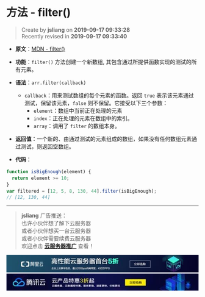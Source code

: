 方法 - filter()
===

> Create by **jsliang** on **2019-09-17 09:33:28**  
> Recently revised in **2019-09-17 09:33:40**

* **原文**：[MDN - filter()](https://developer.mozilla.org/zh-CN/docs/Web/JavaScript/Reference/Global_Objects/Array/filter)

* **功能**：`filter()` 方法创建一个新数组, 其包含通过所提供函数实现的测试的所有元素。

* **语法**：`arr.filter(callback)`
  * `callback`：用来测试数组的每个元素的函数。返回 `true` 表示该元素通过测试，保留该元素，`false` 则不保留。它接受以下三个参数：
    * `element`：数组中当前正在处理的元素
    * `index`：正在处理的元素在数组中的索引。
    * `array`：调用了 `filter` 的数组本身。

* **返回值**：一个新的、由通过测试的元素组成的数组，如果没有任何数组元素通过测试，则返回空数组。

* **代码**：

```js
function isBigEnough(element) {
  return element >= 10;
}
var filtered = [12, 5, 8, 130, 44].filter(isBigEnough);
// [12, 130, 44]
```

---

> **jsliang** 广告推送：  
> 也许小伙伴想了解下云服务器  
> 或者小伙伴想买一台云服务器  
> 或者小伙伴需要续费云服务器  
> 欢迎点击 **[云服务器推广](https://github.com/LiangJunrong/document-library/blob/master/other-library/Monologue/%E7%A8%B3%E9%A3%9F%E8%89%B0%E9%9A%BE.md)** 查看！

[![图](../../../../public-repertory/img/z-small-seek-ali-3.jpg)](https://promotion.aliyun.com/ntms/act/qwbk.html?userCode=w7hismrh)
[![图](../../../../public-repertory/img/z-small-seek-tencent-2.jpg)](https://cloud.tencent.com/redirect.php?redirect=1014&cps_key=49f647c99fce1a9f0b4e1eeb1be484c9&from=console)

